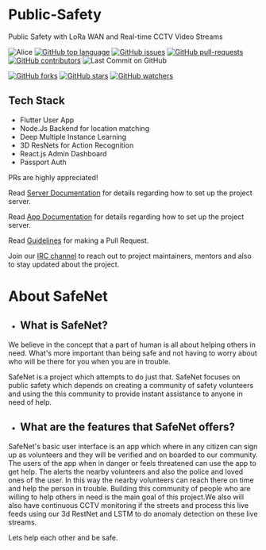 # Public-Safety
Public Safety with LoRa WAN and Real-time CCTV Video Streams


![Alice](https://github.com/adithyaanilkumar/SafeNet/workflows/Alice/badge.svg)
[![GitHub top language](https://img.shields.io/github/languages/top/adithyaanilkumar/SafeNet?color=yellow&logo=python)]() 
[![GitHub issues](https://img.shields.io/github/issues/adithyaanilkumar/SafeNet.svg)](https://GitHub.com/adithyaanilkumar/SafeNet/issues/)
[![GitHub pull-requests](https://img.shields.io/github/issues-pr/adithyaanilkumar/SafeNet.svg)](https://adithyaanilkumar/SafeNet/webtech//pull/)
[![GitHub contributors](https://img.shields.io/github/contributors/adithyaanilkumar/SafeNet.svg)](https://adithyaanilkumar/SafeNet/webtech/graphs/contributors/)
![Last Commit on GitHub](https://img.shields.io/github/last-commit/adithyaanilkumar/SafeNet.svg)


[![GitHub forks](https://img.shields.io/github/forks/adithyaanilkumar/SafeNet.svg?style=social&label=Fork&maxAge=2592000)](https://github.com/adithyaanilkumar/SafeNet)
[![GitHub stars](https://img.shields.io/github/stars/adithyaanilkumar/SafeNet.svg?style=social&label=Star&maxAge=2592000)](https://github.com/adithyaanilkumar/SafeNet)
[![GitHub watchers](https://img.shields.io/github/watchers/adithyaanilkumar/SafeNet.svg?style=social&label=Watch&maxAge=2592000)](https://github.com/kaiiyer/adithyaanilkumar/SafeNet)

## Tech Stack
- Flutter User App
- Node.Js Backend for location matching
- Deep Multiple Instance Learning 
- 3D ResNets for Action Recognition
- React.js Admin Dashboard
- Passport Auth


PRs are highly appreciated!

Read [Server Documentation](/server/README.md) for details regarding how to set up the project server.

Read [App Documentation](/app/safenet/README.md) for details regarding how to set up the project server.

Read [Guidelines](/CONTRIBUTING.md) for making a Pull Request.

Join our [IRC channel](https://matrix.to/#/!nZSgcehhxBxZCNGjcH:matrix.org?via=matrix.org) to reach out to project maintainers, mentors and also to stay updated about the project.

# About SafeNet

- ## What is SafeNet?
We believe in the concept that a part of human is all about helping others in
need. What's more important than being safe
and not having to worry about who will be
there for you when you are in trouble.

SafeNet is a project which attempts to do just
that. SafeNet focuses on public safety which
depends on creating a community of safety
volunteers and using the this community to
provide instant assistance to anyone in need
of help.

- ## What are the features that SafeNet offers?

SafeNet's basic user interface is an app which
where in any citizen  can sign up
as volunteers and they will be verified and on
boarded to our community. 
The users of the app when in danger or feels threatened can use the app to get help. The
alerts the nearby volunteers and also the
police and loved ones of the user. In this way
the nearby volunteers can reach there on time
and help the person in trouble.
Building this community of people who are willing to help
others in need is the main goal of this
project.We also will also have continuous CCTV monitoring if the streets and process this live feeds using our 3d RestNet and LSTM to do anomaly detection on these live streams.

Lets help each other and be safe.


